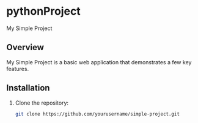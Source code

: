 # pythonProject

 My Simple Project

## Overview

My Simple Project is a basic web application that demonstrates a few key features.

## Installation

1. Clone the repository:

   ```bash
   git clone https://github.com/yourusername/simple-project.git
